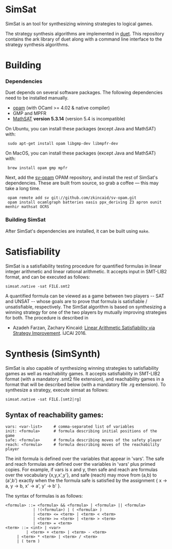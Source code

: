 SimSat
====
SimSat is an tool for synthesizing winning strategies to logical games.

The strategy synthesis algorithms are implemented in
[duet](https://github.com/zkincaid/duet).  This repository contains the ark
library of duet along with a command line interface to the strategy synthesis
algorithms.

Building
========

### Dependencies

Duet depends on several software packages.  The following dependencies need to be installed manually.

 + [opam](http://opam.ocaml.org) (with OCaml >= 4.02 & native compiler)
 + GMP and MPFR
 + [MathSAT](http://mathsat.fbk.eu) **version 5.3.14** (version 5.4 is incompatible)

On Ubuntu, you can install these packages (except Java and MathSAT) with:
```
 sudo apt-get install opam libgmp-dev libmpfr-dev
```

On MacOS, you can install these packages (except Java and MathSAT) with:
```
 brew install opam gmp mpfr
```

Next, add the [sv-opam](https://github.com/zkincaid/sv-opam) OPAM repository, and install the rest of SimSat's dependencies.  These are built from source, so grab a coffee &mdash; this may take a long time.
```
 opam remote add sv git://github.com/zkincaid/sv-opam.git
 opam install ocamlgraph batteries oasis ppx_deriving Z3 apron ounit menhir mathsat OCRS
```

### Building SimSat

After SimSat's dependencies are installed, it can be built using `make`.

Satisfiability
==============

SimSat is a satisfiability testing procedure for quantified formulas in linear
integer arithmetic and linear rational arithmetic.  It accepts input in
SMT-LIB2 format, and can be executed as follows:

    simsat.native -sat FILE.smt2

A quantified formula can be viewed as a game between two players -- SAT and
UNSAT -- whose goals are to prove that formula is satisfiable / unsatisfiable,
respectively.  The SimSat algorithm is based on synthesizing a winning
strategy for one of the two players by mutually improving strategies for both.
The procedure is described in
* Azadeh Farzan, Zachary Kincaid: [Linear Arithmetic Satisfiability via Strategy Improvement](http://www.cs.princeton.edu/~zkincaid/pub/ijcai16.pdf).  IJCAI 2016.


Synthesis (SimSynth)
====================

SimSat is also capable of synthesizing winning strategies to satisfiability
games as well as reachability games.  It accepts satisfiability in SMT-LIB2
format (with a mandatory .smt2 file extension), and reachability games in a
format that will be described below (with a mandatory file .rg extension).  To
synthesize a strategy, execute simsat as follows:

    simsat.native -sat FILE.[smt2|rg]

Syntax of reachability games:
-----------------------------
```
vars: <var-list>     # comma-separated list of variables
init: <formula>      # formula describing initial positions of the game
safe: <formula>      # formula describing moves of the safety player
reach: <formula>     # formula describing moves of the reachability player
```

The init formula is defined over the variables that appear in 'vars'.  The
safe and reach formulas are defined over the variables in 'vars' plus primed
copies.  For example, if vars is x and y, then safe and reach are formulas
over the vocabulary {x,y,x',y'}, and safe (reach) may move from (a,b) to
(a',b') exactly when the the formula safe is satisfied by the assignment
        { x -> a, y -> b, x' -> a', y' -> b' }.

The syntax of formulas is as follows:
```
<formula> ::= <formula> && <formula> | <formula> || <formula>
            | !(<formula>) | ( <formula> )
            | <term> <= <term> | <term> < <term>
            | <term> >= <term> | <term> > <term>
            | <term> = <term>
<term> ::= <int> | <var>
         | <term> + <term> | <term> - <term>
	 | <term> * <term> | <term> / <term>
	 | ( term )
```
